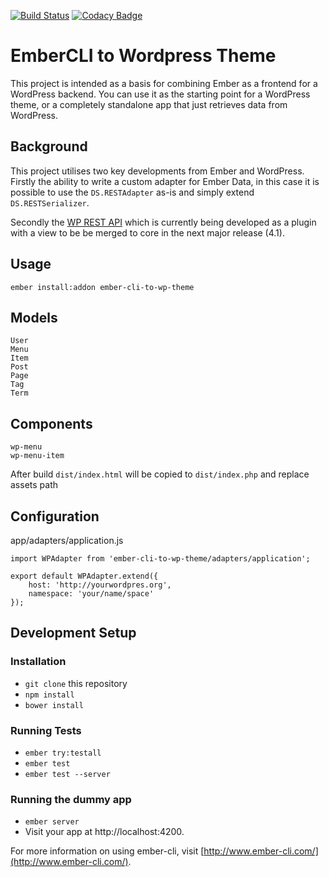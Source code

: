 [![Build Status](https://travis-ci.org/kush-team/ember-cli-to-wp-theme.svg)](https://travis-ci.org/kush-team/ember-cli-to-wp-theme)
[![Codacy Badge](https://www.codacy.com/project/badge/31a0e03e77cf4345a0f57ae7ad7451b9)](https://www.codacy.com/app/mbiondo/ember-cli-to-wp-theme)


# EmberCLI to Wordpress Theme

This project is intended as a basis for combining Ember as a frontend for a WordPress backend. You can use it as the starting point for a WordPress theme, or a completely standalone app that just retrieves data from WordPress.

## Background

This project utilises two key developments from Ember and WordPress. Firstly the ability to write a custom adapter for Ember Data, in this case it is possible to use the `DS.RESTAdapter` as-is and simply extend `DS.RESTSerializer`.

Secondly the [WP REST API](https://github.com/WP-API/WP-API) which is currently being developed as a plugin with a view to be be merged to core in the next major release (4.1).

## Usage

`ember install:addon ember-cli-to-wp-theme`


## Models
```
User
Menu
Item
Post
Page
Tag
Term
```

## Components
```
wp-menu
wp-menu-item

```

After build `dist/index.html` will be copied to `dist/index.php` and replace assets path

## Configuration

app/adapters/application.js

```
import WPAdapter from 'ember-cli-to-wp-theme/adapters/application';

export default WPAdapter.extend({
	host: 'http://yourwordpres.org',
	namespace: 'your/name/space'
});
```

## Development Setup

### Installation

* `git clone` this repository
* `npm install`
* `bower install`

### Running Tests

* `ember try:testall`
* `ember test`
* `ember test --server`

### Running the dummy app

* `ember server`
* Visit your app at http://localhost:4200.

For more information on using ember-cli, visit [http://www.ember-cli.com/](http://www.ember-cli.com/).

